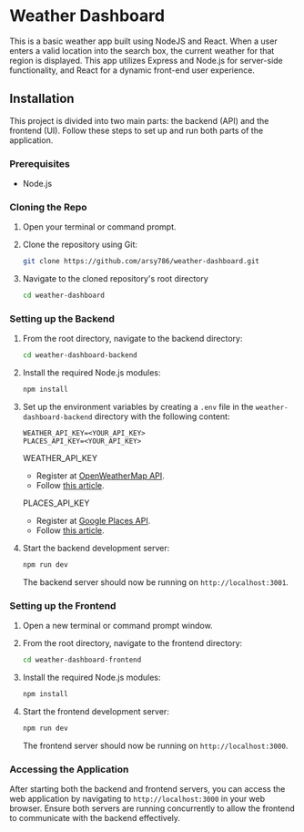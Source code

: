 # Weather Dashboard

This is a basic weather app built using NodeJS and React. When a user enters a valid location into the search box, the current weather for that region is displayed. This app utilizes Express and Node.js for server-side functionality, and React for a dynamic front-end user experience.

## Installation

This project is divided into two main parts: the backend (API) and the frontend (UI). Follow these steps to set up and run both parts of the application.

### Prerequisites

- Node.js

### Cloning the Repo

1. Open your terminal or command prompt.

2. Clone the repository using Git:

   ```bash
   git clone https://github.com/arsy786/weather-dashboard.git
   ```

3. Navigate to the cloned repository's root directory

   ```bash
   cd weather-dashboard
   ```

### Setting up the Backend

1. From the root directory, navigate to the backend directory:

   ```bash
   cd weather-dashboard-backend
   ```

2. Install the required Node.js modules:

   ```bash
   npm install
   ```

3. Set up the environment variables by creating a `.env` file in the `weather-dashboard-backend` directory with the following content:

   ```env
   WEATHER_API_KEY=<YOUR_API_KEY>
   PLACES_API_KEY=<YOUR_API_KEY>
   ```

   WEATHER_API_KEY

   - Register at [OpenWeatherMap API](https://openweathermap.org/api).
   - Follow [this article](https://openweathermap.org/appid).

   PLACES_API_KEY

   - Register at [Google Places API](https://developers.google.com/maps/documentation/places/web-service/overview).
   - Follow [this article](https://developers.google.com/maps/documentation/places/web-service/get-api-key).

4. Start the backend development server:

   ```bash
   npm run dev
   ```

   The backend server should now be running on `http://localhost:3001`.

### Setting up the Frontend

1. Open a new terminal or command prompt window.

2. From the root directory, navigate to the frontend directory:

   ```bash
   cd weather-dashboard-frontend
   ```

3. Install the required Node.js modules:

   ```bash
   npm install
   ```

4. Start the frontend development server:

   ```bash
   npm run dev
   ```

   The frontend server should now be running on `http://localhost:3000`.

### Accessing the Application

After starting both the backend and frontend servers, you can access the web application by navigating to `http://localhost:3000` in your web browser. Ensure both servers are running concurrently to allow the frontend to communicate with the backend effectively.
